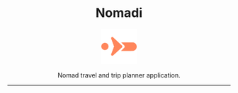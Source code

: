 <p align="center">
    <h1 style="text-align: center;">Nomadi</h1>
</p>

<p align="center">
   <img src="docs/docs/images/logo.png" alt="Nomadi" width="80"/>
</p>

<p align="center">Nomad travel and trip planner application.</p>

---

